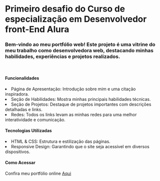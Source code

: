<h1> Primeiro desafio do Curso de especialização em Desenvolvedor front-End Alura </h1>
<h3>
Bem-vindo ao meu portfólio web! Este projeto é uma vitrine do meu trabalho como desenvolvedora web, destacando minhas habilidades, experiências e projetos realizados.</h3>
<br>
<h4>Funcionalidades</h4>
<lu>
  <li>Página de Apresentação: Introdução sobre mim e uma citação inspiradora.  </li>
  <li>Seção de Habilidades: Mostra minhas principais habilidades técnicas.</li>
  <li>Seção de Projetos: Destaque de projetos importantes com descrições detalhadas e links.</li>
  <li>Redes: Todos os links levam as minhas redes para uma melhor interatividade e comunicação.</li>
</lu>
<h4>Tecnologias Utilizadas</h4>
<lu>
  <li>HTML & CSS: Estrutura e estilização das páginas.</li>
  <li>Responsive Design: Garantindo que o site seja acessível em diversos dispositivos.</li>  
</lu>
<h4>Como Acessar</h4>

Confira meu portfólio online <a href="https://portifolio-web-2.vercel.app">Aqui</a>

